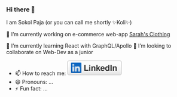 ### Hi there 👋

I am Sokol Paja (or you can call me shortly ✨Koli✨)

🔭 I’m currently working on e-commerce web-app <a href="https://sarahs-clothing.herokuapp.com/"> Sarah's Clothing</a>

🌱 I’m currently learning React with GraphQL/Apollo
👯 I’m looking to collaborate on Web-Dev as a junior

- 📫 How to reach me: <a href="linkedin.com/in/sokol-paja-9411217b"><img src="/img/linkedin.svg"/></a>
- 😄 Pronouns: ...
- ⚡ Fun fact: ...
